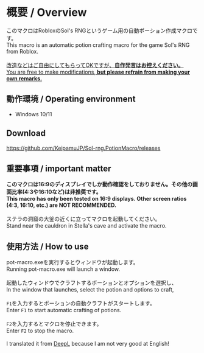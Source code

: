 # 概要 / Overview
このマクロはRobloxのSol's RNGというゲーム用の自動ポーション作成マクロです。
<br>
This macro is an automatic potion crafting macro for the game Sol's RNG from Roblox.
<br>
<br>
<ins>改造などはご自由にしてもらってOKですが、**自作発言はお控えください。**</ins>
<br>
<ins>You are free to make modifications, **but please refrain from making your own remarks.**</ins>

## 動作環境 / Operating environment
- Windows 10/11

## Download
https://github.com/KeipamuJP/Sol-rng.PotionMacro/releases

## 重要事項 / important matter
**このマクロは16:9のディスプレイでしか動作確認をしておりません。その他の画面比率(4:3や16:10など)は非推奨です。**
<br>
**This macro has only been tested on 16:9 displays. Other screen ratios (4:3, 16:10, etc.) are NOT RECOMMENDED.**
<br>
<br>
ステラの洞窟の大釜の近くに立ってマクロを起動してください。
<br>
Stand near the cauldron in Stella's cave and activate the macro.

## 使用方法 / How to use
pot-macro.exeを実行するとウィンドウが起動します。
<br>
Running pot-macro.exe will launch a window.
<br>
<br>
起動したウィンドウでクラフトするポーションとオプションを選択し、
<br>
In the window that launches, select the potion and options to craft,
<br>
<br>
`F1`を入力するとポーションの自動クラフトがスタートします。
<br>
Enter `F1` to start automatic crafting of potions.
<br>
<br>
`F2`を入力するとマクロを停止できます。
<br>
Enter `F2` to stop the macro.
<br>
<br>
I translated it from [DeepL](https://deepl.com) because I am not very good at English!